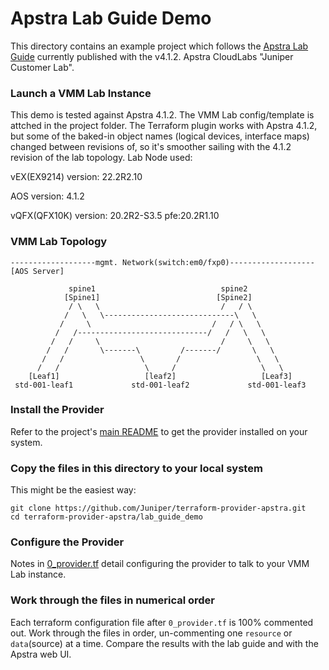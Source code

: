 # Apstra Lab Guide Demo
This directory contains an example project which follows the [Apstra Lab Guide](https://cloudlabs.apstra.com/labguide/Cloudlabs/4.1.2/lab1-junos/lab1-junos-0_intro.html)
currently published with the v4.1.2. Apstra CloudLabs "Juniper Customer Lab".

### Launch a VMM Lab Instance
This demo is tested against Apstra 4.1.2. 
The VMM Lab config/template is attched in the project folder. The Terraform plugin works with Apstra 4.1.2, but some of the baked-in object names (logical devices, interface maps) changed between
revisions of, so it's smoother sailing with the 4.1.2 revision of the lab topology. Lab Node used:

vEX(EX9214) version: 22.2R2.10

AOS version: 4.1.2

vQFX(QFX10K) version: 20.2R2-S3.5  pfe:20.2R1.10

### VMM Lab Topology
```
-------------------mgmt. Network(switch:em0/fxp0)-------------------[AOS Server]
 
			 spine1                            spine2             
            [Spine1]                          [Spine2]
             / \   \                           /   / \
            /   \   \-----------------------------\   \
           /     \                           /   / \   \
          /   /-----------------------------/   /   \   \
         /   /     \                           /     \   \
        /   /       \-------\         /-------/       \   \
   	   /   /                 \       /                 \   \
  	  /   /                   \     /                   \   \
    [Leaf1]                   [leaf2]                   [Leaf3]
 std-001-leaf1             std-001-leaf2             std-001-leaf3

```

### Install the Provider
Refer to the project's [main README](../README.md) to get the provider installed
on your system.

### Copy the files in this directory to your local system
This might be the easiest way:
```shell
git clone https://github.com/Juniper/terraform-provider-apstra.git
cd terraform-provider-apstra/lab_guide_demo
```

### Configure the Provider
Notes in [0_provider.tf](0_provider.tf) detail configuring the provider to talk
to your VMM Lab instance.

### Work through the files in numerical order
Each terraform configuration file after `0_provider.tf` is 100% commented
out. Work through the files in order, un-commenting one `resource` or
`data`(source) at a time. Compare the results with the lab guide and with the
Apstra web UI.
